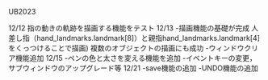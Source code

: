 UB2023

12/12 指の動きの軌跡を描画する機能をテスト
12/13 
    -描画機能の基礎が完成
        人差し指（hand_landmarks.landmark[8]）と親指hand_landmarks.landmark[4]をくっつけることで描画)
        複数のオブジェクトの描画にも成功
    -ウィンドウクリア機能追加
12/15
    -ペンの色と太さを変える機能を追加
    -イベントキーの変更，サブウィンドウのアップグレード等
12/21
    -save機能の追加
    -UNDO機能の追加
